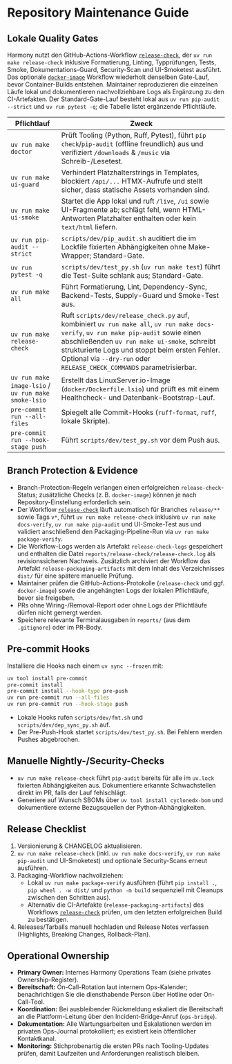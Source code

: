 # Repository Maintenance Guide

## Lokale Quality Gates

Harmony nutzt den GitHub-Actions-Workflow [`release-check`](../../.github/workflows/release-check.yml), der `uv run make release-check` inklusive Formatierung, Linting, Typprüfungen, Tests, Smoke, Dokumentations-Guard, Security-Scan und UI-Smoketest ausführt. Das optionale [`docker-image`](../../.github/workflows/docker-image.yml) Workflow wiederholt denselben Gate-Lauf, bevor Container-Builds entstehen. Maintainer reproduzieren die einzelnen Läufe lokal und dokumentieren nachvollziehbare Logs als Ergänzung zu den CI-Artefakten. Der Standard-Gate-Lauf besteht lokal aus `uv run pip-audit --strict` und `uv run pytest -q`; die Tabelle listet ergänzende Pflichtläufe.

| Pflichtlauf | Zweck |
| ------------ | ----- |
| `uv run make doctor` | Prüft Tooling (Python, Ruff, Pytest), führt `pip check`/`pip-audit` (offline freundlich) aus und verifiziert `/downloads` & `/music` via Schreib-/Lesetest. |
| `uv run make ui-guard` | Verhindert Platzhalterstrings in Templates, blockiert `/api/...` HTMX-Aufrufe und stellt sicher, dass statische Assets vorhanden sind. |
| `uv run make ui-smoke` | Startet die App lokal und ruft `/live`, `/ui` sowie UI-Fragmente ab; schlägt fehl, wenn HTML-Antworten Platzhalter enthalten oder kein `text/html` liefern. |
| `uv run pip-audit --strict` | `scripts/dev/pip_audit.sh` auditiert die im Lockfile fixierten Abhängigkeiten ohne Make-Wrapper; Standard-Gate. |
| `uv run pytest -q` | `scripts/dev/test_py.sh` (`uv run make test`) führt die Test-Suite schlank aus; Standard-Gate. |
| `uv run make all` | Führt Formatierung, Lint, Dependency-Sync, Backend-Tests, Supply-Guard und Smoke-Test aus. |
| `uv run make release-check` | Ruft `scripts/dev/release_check.py` auf, kombiniert `uv run make all`, `uv run make docs-verify`, `uv run make pip-audit` sowie einen abschließenden `uv run make ui-smoke`, schreibt strukturierte Logs und stoppt beim ersten Fehler. Optional via `--dry-run` oder `RELEASE_CHECK_COMMANDS` parametrisierbar. |
| `uv run make image-lsio` / `uv run make smoke-lsio` | Erstellt das LinuxServer.io-Image (`docker/Dockerfile.lsio`) und prüft es mit einem Healthcheck- und Datenbank-Bootstrap-Lauf. |
| `pre-commit run --all-files` | Spiegelt alle Commit-Hooks (`ruff-format`, `ruff`, lokale Skripte). |
| `pre-commit run --hook-stage push` | Führt `scripts/dev/test_py.sh` vor dem Push aus. |

## Branch Protection & Evidence

- Branch-Protection-Regeln verlangen einen erfolgreichen `release-check`-Status; zusätzliche Checks (z. B. `docker-image`) können je nach Repository-Einstellung erforderlich sein.
- Der Workflow [`release-check`](../../.github/workflows/release-check.yml) läuft automatisch für Branches `release/**` sowie Tags `v*`, führt `uv run make release-check` inklusive `uv run make docs-verify`, `uv run make pip-audit` und UI-Smoke-Test aus und validiert anschließend den Packaging-Pipeline-Run via `uv run make package-verify`.
- Die Workflow-Logs werden als Artefakt `release-check-logs` gespeichert und enthalten die Datei `reports/release-check/release-check.log` als revisionssicheren Nachweis. Zusätzlich archiviert der Workflow das Artefakt `release-packaging-artifacts` mit dem Inhalt des Verzeichnisses `dist/` für eine spätere manuelle Prüfung.
- Maintainer prüfen die GitHub-Actions-Protokolle (`release-check` und ggf. `docker-image`) sowie die angehängten Logs der lokalen Pflichtläufe, bevor sie freigeben.
- PRs ohne Wiring-/Removal-Report oder ohne Logs der Pflichtläufe dürfen nicht gemergt werden.
- Speichere relevante Terminalausgaben in `reports/` (aus dem `.gitignore`) oder im PR-Body.

## Pre-commit Hooks

Installiere die Hooks nach einem `uv sync --frozen` mit:

```bash
uv tool install pre-commit
pre-commit install
pre-commit install --hook-type pre-push
uv run pre-commit run --all-files
uv run pre-commit run --hook-stage push
```

- Lokale Hooks rufen `scripts/dev/fmt.sh` und `scripts/dev/dep_sync_py.sh` auf.
- Der Pre-Push-Hook startet `scripts/dev/test_py.sh`. Bei Fehlern werden Pushes abgebrochen.

## Manuelle Nightly-/Security-Checks

- `uv run make release-check` führt `pip-audit` bereits für alle im `uv.lock` fixierten Abhängigkeiten aus. Dokumentiere erkannte
  Schwachstellen direkt im PR, falls der Lauf fehlschlägt.
- Generiere auf Wunsch SBOMs über `uv tool install cyclonedx-bom` und dokumentiere externe Bezugsquellen der Python-Abhängigkeiten.

## Release Checklist

1. Versionierung & CHANGELOG aktualisieren.
2. `uv run make release-check` (inkl. `uv run make docs-verify`, `uv run make pip-audit` und UI-Smoketest) und optionale Security-Scans erneut ausführen.
3. Packaging-Workflow nachvollziehen:
   - Lokal `uv run make package-verify` ausführen (führt `pip install .`, `pip wheel . -w dist/` und `python -m build` sequenziell mit Cleanups zwischen den Schritten aus).
   - Alternativ die CI-Artefakte (`release-packaging-artifacts`) des Workflows [`release-check`](../../.github/workflows/release-check.yml) prüfen, um den letzten erfolgreichen Build zu bestätigen.
4. Releases/Tarballs manuell hochladen und Release Notes verfassen (Highlights, Breaking Changes, Rollback-Plan).

## Operational Ownership

- **Primary Owner:** Internes Harmony Operations Team (siehe privates Ownership-Register).
- **Bereitschaft:** On-Call-Rotation laut internem Ops-Kalender; benachrichtigen Sie die diensthabende Person über Hotline oder On-Call-Tool.
- **Koordination:** Bei ausbleibender Rückmeldung eskaliert die Bereitschaft an die Plattform-Leitung über den Incident-Bridge-Anruf (`ops-bridge`).
- **Dokumentation:** Alle Wartungsarbeiten und Eskalationen werden im privaten Ops-Journal protokolliert; es existiert kein öffentlicher Kontaktkanal.
- **Monitoring:** Stichprobenartig die ersten PRs nach Tooling-Updates prüfen, damit Laufzeiten und Anforderungen realistisch bleiben.
